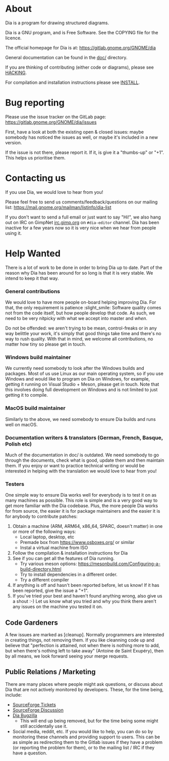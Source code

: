 # About

Dia is a program for drawing structured diagrams.

Dia is a GNU program, and is Free Software.  See the COPYING file for the licence.

The official homepage for Dia is at: https://gitlab.gnome.org/GNOME/dia

General documentation can be found in the [doc/](doc/) directory.

If you are thinking of contributing (either code or diagrams), please see [HACKING](HACKING.md).

For compilation and installation instructions please see [INSTALL](INSTALL).

# Bug reporting

Please use the issue tracker on the GitLab page: https://gitlab.gnome.org/GNOME/dia/issues

First, have a look at both the existing open & closed issues: maybe somebody has noticed the issues as
well, or maybe it's included in a new version.

If the issue is not there, please report it.  If it, is give it a "thumbs-up" or "+1".  This helps us
prioritise them.

# Contacting us

If you use Dia, we would love to hear from you!

Please feel free to send us comments/feedback/questions on our mailing list:
https://mail.gnome.org/mailman/listinfo/dia-list

If you don't want to send a full email or just want to say "Hi!", we also hang out on IRC on GimpNet
[irc.gimp.org](irc.gimp.org) on `#dia-editor` channel.  Dia has been inactive for a few years now so
it is very nice when we hear from people using it.

# Help Wanted

There is a lot of work to be done in order to bring Dia up to date.  Part of the reason why Dia has
been around for so long is that it is very stable.  We intend to keep it that way.

### General contributions

We would love to have more people on-board helping improving Dia.  For that, the only requirement is
patience :slight_smile:
Software quality comes not from the code itself, but how people develop that code.  As such, we need
to be very nitpicky with what we accept into master and _when_.

Do not be offended: we aren't trying to be mean, control-freaks or in any way belittle your work,
it's simply that good things take time and there's no way to rush quality.
With that in mind, we welcome all contributions, no matter how tiny so please get in touch.

### Windows build maintainer

We currently need somebody to look after the Windows builds and packages.  Most of us use Linux as
our main operating system, so if you use Windows and would like to program on Dia on Windows, for
example, getting it running on Visual Studio + Meson, please get in touch.  Note that this involves
doing full development on Windows and is not limited to just getting it to compile.

### MacOS build maintainer

Similarly to the above, we need somebody to ensure Dia builds and runs well on macOS.

### Documentation writers & translators (German, French, Basque, Polish etc)

Much of the documentation in doc/ is outdated.  We need somebody to go through the documents, check
what is good, update them and then maintain them.  If you enjoy or want to practice technical writing
or would be interested in helping with the translation we would love to hear from you!

### Testers

One simple way to ensure Dia works well for everybody is to test it on as many machines as possible.
This role is simple and is a very good way to get more familiar with the Dia codebase.  Plus, the more
people Dia works for from source, the easier it is for package maintainers and the easier it is for
anybody to contribute patches:

1. Obtain a machine (ARM, ARM64, x86_64, SPARC, doesn't matter) in one or more of the following ways:
   - Local laptop, desktop, etc
   - Premade box from https://www.osboxes.org/ or similar
   - Instal a virtual machine from ISO
2. Follow the compilation & installation instructions for Dia
3. See if you can get all the features of Dia running.
   - Try various meson options: https://mesonbuild.com/Configuring-a-build-directory.html
   - Try to install dependencies in a different order.
   - Try a different compiler  
4. If anything is off and hasn't been reported before, let us know!  If it has been reported,
give the issue a "+1".
5. If you've tried your best and haven't found anything wrong, also give us a shout :-)
Let us know what you tried and why you think there aren't any issues on the machine you tested it on.

## Code Gardeners

A few issues are marked as [cleanup].  Normally programmers are interested in creating things, not
removing them.  If you like cleanning code up and believe that "perfection is attained, not when there
is nothing more to add, but when there's nothing left to take away" (Antoine de Saint Exupéry), then
by all means, we look forward seeing your merge requests.

## Public Relations / Marketing

There are many places where people might ask questions, or discuss about Dia that are not actively
monitored by developers.  These, for the time being, include:
 - [SourceForge Tickets](https://sourceforge.net/p/dia-installer/_list/tickets)
 - [SourceForge Discussion](https://sourceforge.net/p/dia-installer/discussion/)
 - [Dia Bugzilla](https://bugzilla.gnome.org/buglist.cgi?bug_status=UNCONFIRMED&bug_status=NEW&bug_status=ASSIGNED&bug_status=REOPENED&bug_status=NEEDINFO&list_id=325564&order=Importance&product=dia&query_format=advanced)
   - This will end up being removed, but for the time being some might still accidentally use it.
 - Social media, reddit, etc.
If you would like to help, you can do so by monitoring these channels and providing support to users.
This can be as simple as redirecting them to the Gitlab issues if they have a problem
(or reporting the problem for them), or to the mailing list / IRC if they have a question.
